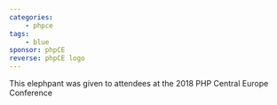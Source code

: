 ```yaml
---
categories:
    - phpce
tags:
    - blue
sponsor: phpCE
reverse: phpCE logo
---
```

This elephpant was given to attendees at the 2018 PHP Central Europe Conference

